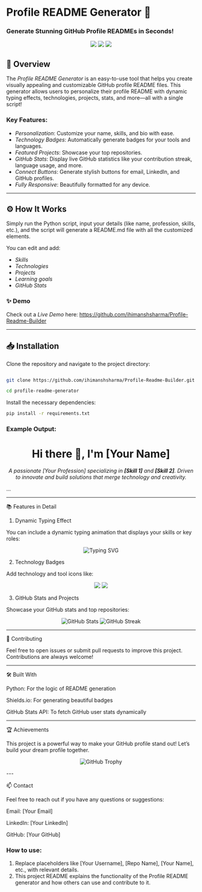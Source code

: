 # Profile README Generator 📝

### Generate Stunning GitHub Profile READMEs in Seconds!

<p align="center">
  <img src="https://img.shields.io/github/repo-size/ihimanshsharma/Profile-Readme-Builder?style=for-the-badge" />
  <img src="https://img.shields.io/github/stars/ihimanshsharma/Profile-Readme-Builder?style=for-the-badge" />
  <img src="https://img.shields.io/github/forks/ihimanshsharma/Profile-Readme-Builder?style=for-the-badge" />
</p>

## 🌟 Overview

The *Profile README Generator* is an easy-to-use tool that helps you create visually appealing and customizable GitHub profile README files. This generator allows users to personalize their profile README with dynamic typing effects, technologies, projects, stats, and more—all with a single script!

### Key Features:
- *Personalization*: Customize your name, skills, and bio with ease.
- *Technology Badges*: Automatically generate badges for your tools and languages.
- *Featured Projects*: Showcase your top repositories.
- *GitHub Stats*: Display live GitHub statistics like your contribution streak, language usage, and more.
- *Connect Buttons*: Generate stylish buttons for email, LinkedIn, and GitHub profiles.
- *Fully Responsive*: Beautifully formatted for any device.

---

## ⚙️ How It Works

Simply run the Python script, input your details (like name, profession, skills, etc.), and the script will generate a README.md file with all the customized elements.

You can edit and add:
- *Skills*
- *Technologies*
- *Projects*
- *Learning goals*
- *GitHub Stats*

### ✨ Demo

Check out a *Live Demo* here: https://github.com/ihimanshsharma/Profile-Readme-Builder

---

## 📥 Installation

Clone the repository and navigate to the project directory:
```bash

git clone https://github.com/ihimanshsharma/Profile-Readme-Builder.git
```
```bash
cd profile-readme-generator
```

Install the necessary dependencies:
```bash
pip install -r requirements.txt
```


### Example Output:

<h1 align="center">Hi there 👋, I'm [Your Name]</h1>

<p align="center">
  <i>A passionate [Your Profession] specializing in <strong>[Skill 1]</strong> and <strong>[Skill 2]</strong>. Driven to innovate and build solutions that merge technology and creativity.</i>
</p>

...


---

📚 Features in Detail

1. Dynamic Typing Effect

You can include a dynamic typing animation that displays your skills or key roles:

<p align="center">
  <img src="https://readme-typing-svg.herokuapp.com?font=Fira+Code&size=22&pause=1000&color=00FF00&center=true&vCenter=true&width=435&lines=Full+Stack+Developer;AI%2FML+Enthusiast;Open+Source+Contributor" alt="Typing SVG">
</p>

2. Technology Badges

Add technology and tool icons like:

<p align="center">
  <img src="https://img.shields.io/badge/Python-3776AB?style=for-the-badge&logo=python&logoColor=white" />
  <img src="https://img.shields.io/badge/JavaScript-F7DF1E?style=for-the-badge&logo=javascript&logoColor=black" />
</p>

3. GitHub Stats and Projects

Showcase your GitHub stats and top repositories:

<p align="center">
  <img src="https://github-readme-stats.vercel.app/api?username=[Your Username]&show_icons=true&theme=radical" alt="GitHub Stats" />
  <img src="https://github-readme-streak-stats.herokuapp.com/?user=[Your Username]&theme=radical" alt="GitHub Streak" />
</p>


---

🌟 Contributing

Feel free to open issues or submit pull requests to improve this project. Contributions are always welcome!


---

🛠 Built With

Python: For the logic of README generation

Shields.io: For generating beautiful badges

GitHub Stats API: To fetch GitHub user stats dynamically



---

🏆 Achievements

This project is a powerful way to make your GitHub profile stand out! Let’s build your dream profile together.

<p align="center">
  <img src="https://github-profile-trophy.vercel.app/?username=[Your Username]&theme=radical&margin-w=15" alt="GitHub Trophy" />
</p>
---

📫 Contact

Feel free to reach out if you have any questions or suggestions:

Email: [Your Email]

LinkedIn: [Your LinkedIn]

GitHub: [Your GitHub]


### How to use:
1. Replace placeholders like [Your Username], [Repo Name], [Your Name], etc., with relevant details.
2. This project README explains the functionality of the Profile README generator and how others can use and contribute to it.
